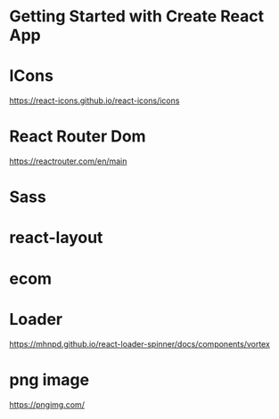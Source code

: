 # Getting Started with Create React App



# ICons 
https://react-icons.github.io/react-icons/icons

# React Router Dom

https://reactrouter.com/en/main

# Sass 


# react-layout
# ecom

# Loader

https://mhnpd.github.io/react-loader-spinner/docs/components/vortex

# png image 
https://pngimg.com/